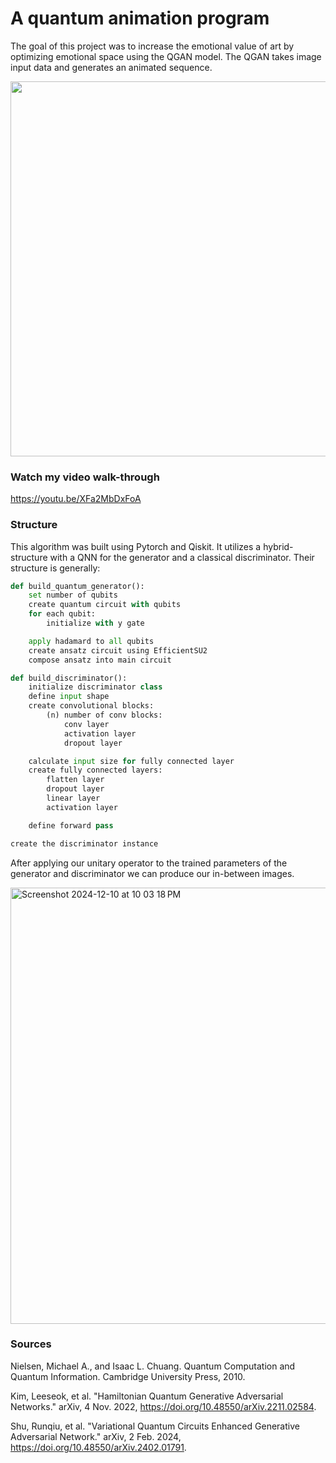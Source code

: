 # A quantum animation program
The goal of this project was to increase the emotional value of art by optimizing emotional space using the QGAN model. The QGAN takes image input data and generates an animated sequence. 

<img src="https://github.com/user-attachments/assets/fe9609c5-6cb8-4601-ad6e-7c70e04fcb3c" width="700" height="600"/>

### Watch my video walk-through
https://youtu.be/XFa2MbDxFoA

### Structure 
This algorithm was built using Pytorch and Qiskit. It utilizes a hybrid-structure with a QNN for the generator and a classical discriminator. Their structure is generally:

```python
def build_quantum_generator():
    set number of qubits
    create quantum circuit with qubits
    for each qubit:
        initialize with y gate

    apply hadamard to all qubits
    create ansatz circuit using EfficientSU2
    compose ansatz into main circuit
```

```python
def build_discriminator():
    initialize discriminator class
    define input shape
    create convolutional blocks:
        (n) number of conv blocks:
            conv layer
            activation layer
            dropout layer

    calculate input size for fully connected layer
    create fully connected layers:
        flatten layer
        dropout layer
        linear layer
        activation layer

    define forward pass

create the discriminator instance
```
After applying our unitary operator to the trained parameters of the generator and discriminator we can produce our in-between images. 

<img width="698" alt="Screenshot 2024-12-10 at 10 03 18 PM" src="https://github.com/user-attachments/assets/a4deb9fb-b8e8-4c0d-8804-7c4c21255703">

### Sources 
Nielsen, Michael A., and Isaac L. Chuang. Quantum Computation and
Quantum Information. Cambridge University Press, 2010.

Kim, Leeseok, et al. "Hamiltonian Quantum Generative Adversarial Networks." arXiv, 4 Nov. 2022, https://doi.org/10.48550/arXiv.2211.02584.

Shu, Runqiu, et al. "Variational Quantum Circuits Enhanced Generative Adversarial Network." arXiv, 2 Feb. 2024, https://doi.org/10.48550/arXiv.2402.01791.


